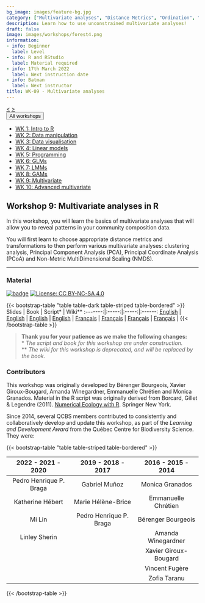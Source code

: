 ```yaml
---
bg_image: images/feature-bg.jpg
category: ["Multivariate analyses", "Distance Metrics", "Ordination", "Eigendecomposition", "Unconstrained Ordination"]
description: Learn how to use unconstrained multivariate analyses!
draft: false
image: images/workshops/forest4.png
information:
- info: Beginner
  label: Level
- info: R and RStudio
  label: Material required
- info: 17th March 2022
  label: Next instruction date
- info: Batman
  label: Next instructor
title: WK-09 - Multivariate analyses
---
```

<div class="btn-group" role="group" aria-label="...">
  <a href="https://r.qcbs.ca/workshops/r-workshop-08/" button type="button" class="btn btn-default"><</button></a>
  <a href="https://r.qcbs.ca/workshops/r-workshop-10/"button type="button" class="btn btn-default">></button></a>

  <div class="btn-group" role="group">
    <button type="button" class="btn btn-default dropdown-toggle" data-toggle="dropdown" aria-haspopup="true" aria-expanded="false">
      All workshops
      <span class="caret"></span>
    </button>
    <ul class="dropdown-menu">
      <li><a href="https://r.qcbs.ca/workshops/r-workshop-01/">WK 1: Intro to R</a></li>
      <li><a href="https://r.qcbs.ca/workshops/r-workshop-02/">WK 2: Data manipulation</a></li>
      <li><a href="https://r.qcbs.ca/workshops/r-workshop-03/">WK 3: Data visualisation</a></li>
      <li><a href="https://r.qcbs.ca/workshops/r-workshop-04/">WK 4: Linear models</a></li>
      <li><a href="https://r.qcbs.ca/workshops/r-workshop-05/">WK 5: Programming</a></li>
      <li><a href="https://r.qcbs.ca/workshops/r-workshop-06/">WK 6: GLMs</a></li>
      <li><a href="https://r.qcbs.ca/workshops/r-workshop-07/">WK 7: LMMs</a></li>
      <li><a href="https://r.qcbs.ca/workshops/r-workshop-08/">WK 8: GAMs</a></li>
      <li><a href="https://r.qcbs.ca/workshops/r-workshop-09/">WK 9: Multivariate</a></li>
      <li><a href="https://r.qcbs.ca/workshops/r-workshop-10/">WK 10: Advanced multivariate</a></li>
    </ul>
  </div>
</div>

## Workshop 9: Multivariate analyses in R

In this workshop, you will learn the basics of multivariate analyses that will allow you to reveal patterns in your community composition data.

You will first learn to choose appropriate distance metrics and transformations to then perform various multivariate analyses: clustering analysis, Principal Component Analysis (PCA), Principal Coordinate Analysis (PCoA) and Non-Metric MultiDimensional Scaling (NMDS).

----

### Material

[![badge](https://img.shields.io/static/v1?style=flat&label=Workshop&message=09&color=blue&logo=github)](https://github.com/QCBSRworkshops/workshop09) [![License: CC BY-NC-SA 4.0](https://img.shields.io/badge/License-CC%20BY--NC--SA%204.0-orange.svg)](https://creativecommons.org/licenses/by-nc-sa/4.0/)

{{< bootstrap-table "table table-dark table-striped table-bordered" >}}
 Slides | Book | Script* | Wiki** 
:-------:|:-----:|:-----:|:------: 
<a href="https://r.qcbs.ca/workshop09/pres-en/workshop09-pres-en.html" button type="button" class="btn btn-default">English</button></a> | <a href="https://r.qcbs.ca/workshop09/book-en/index.html" button type="button" class="btn btn-default">English</button></a> | <a href="https://r.qcbs.ca/workshop09/book-en/workshop09-script-en.R" button type="button" class="btn btn-default">English</button></a> | <a href="https://wiki.qcbs.ca/r_workshop9" button type="button" class="btn btn-default">English</button></a> |
<a href="https://r.qcbs.ca/workshop09/pres-fr/workshop09-pres-fr.html" button type="button" class="btn btn-default">Français</button></a> | <a href="https://r.qcbs.ca/workshop09/book-fr/index.html" button type="button" class="btn btn-default">Français</button></a> | <a href="https://r.qcbs.ca/workshop09/book-fr/workshop09-script-fr.R" button type="button" class="btn btn-default">Français</button></a> | <a href="https://wiki.qcbs.ca/r_atelier9" button type="button" class="btn btn-default">Français</button></a> |
{{< /bootstrap-table >}}


> **Thank you for your patience as we make the following changes:**  
> \* *The script and book for this workshop are under construction.* <br>
> \*\* *The wiki for this workshop is deprecated, and will be replaced by the book.*


### Contributors

This workshop was originally developed by Bérenger Bourgeois, Xavier Giroux-Bougard, Amanda Winegardner, Emmanuelle Chrétien and Monica Granados. Material in the R script was originally derived from Borcard, Gillet & Legendre (2011). [Numerical Ecology with R](https://www.springer.com/us/book/9783319714035). Springer New York.

Since 2014, several QCBS members contributed to consistently and collaboratively develop and update this workshop, as part of the *Learning and Development Award* from the Québec Centre for Biodiversity Science. They were:

{{< bootstrap-table "table table-striped table-bordered" >}}

|      2022 - 2021 - 2020      |      2019 - 2018 - 2017     |      2016 - 2015 - 2014      |
|:----------------------------:|:---------------------------:|:----------------------------:|
| Pedro Henrique P. Braga  | Gabriel Muñoz | Monica Granados |
|  Katherine Hébert        | Marie Hélène-Brice  |   Emmanuelle Chrétien        |
|  Mi Lin                  | Pedro Henrique P. Braga | Bérenger Bourgeois     |
|  Linley Sherin           |                             | Amanda Winegardner       |
|                              |                             | Xavier Giroux-Bougard    |
|                              |                             | Vincent Fugère           |
|                              |                             | Zofia Taranu          |

{{< /bootstrap-table >}}